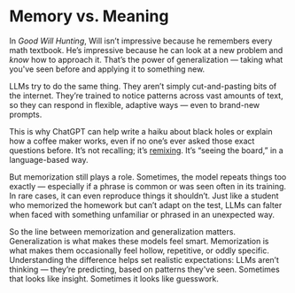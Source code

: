 # Memory vs. Meaning

In *Good Will Hunting*, Will isn’t impressive because he remembers every math textbook. He’s impressive because he can look at a new problem and *know* how to approach it. That’s the power of generalization — taking what you've seen before and applying it to something new.

LLMs try to do the same thing. They aren’t simply cut-and-pasting bits of the internet. They’re trained to notice patterns across vast amounts of text, so they can respond in flexible, adaptive ways — even to brand-new prompts.

This is why ChatGPT can help write a haiku about black holes or explain how a coffee maker works, even if no one’s ever asked those exact questions before. It’s not recalling; it’s [remixing](https://www.youtube.com/watch?v=nJPERZDfyWc). It’s “seeing the board,” in a language-based way.

But memorization still plays a role. Sometimes, the model repeats things too exactly — especially if a phrase is common or was seen often in its training. In rare cases, it can even reproduce things it shouldn’t. Just like a student who memorized the homework but can’t adapt on the test, LLMs can falter when faced with something unfamiliar or phrased in an unexpected way.

So the line between memorization and generalization matters. Generalization is what makes these models feel smart. Memorization is what makes them occasionally feel hollow, repetitive, or oddly specific. Understanding the difference helps set realistic expectations: LLMs aren’t thinking — they’re predicting, based on patterns they've seen. Sometimes that looks like insight. Sometimes it looks like guesswork.
